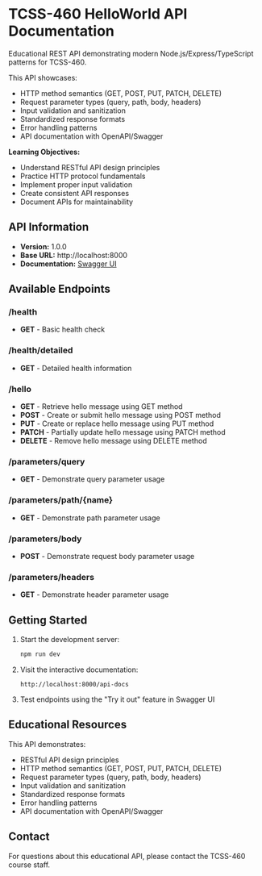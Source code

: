 # TCSS-460 HelloWorld API Documentation


Educational REST API demonstrating modern Node.js/Express/TypeScript patterns for TCSS-460.

This API showcases:
- HTTP method semantics (GET, POST, PUT, PATCH, DELETE)
- Request parameter types (query, path, body, headers)
- Input validation and sanitization
- Standardized response formats
- Error handling patterns
- API documentation with OpenAPI/Swagger

**Learning Objectives:**
- Understand RESTful API design principles
- Practice HTTP protocol fundamentals
- Implement proper input validation
- Create consistent API responses
- Document APIs for maintainability
        

## API Information

- **Version:** 1.0.0
- **Base URL:** http://localhost:8000
- **Documentation:** [Swagger UI](/api-docs)

## Available Endpoints

### /health
- **GET** - Basic health check

### /health/detailed
- **GET** - Detailed health information

### /hello
- **GET** - Retrieve hello message using GET method
- **POST** - Create or submit hello message using POST method
- **PUT** - Create or replace hello message using PUT method
- **PATCH** - Partially update hello message using PATCH method
- **DELETE** - Remove hello message using DELETE method

### /parameters/query
- **GET** - Demonstrate query parameter usage

### /parameters/path/{name}
- **GET** - Demonstrate path parameter usage

### /parameters/body
- **POST** - Demonstrate request body parameter usage

### /parameters/headers
- **GET** - Demonstrate header parameter usage

## Getting Started

1. Start the development server:
   ```bash
   npm run dev
   ```

2. Visit the interactive documentation:
   ```
   http://localhost:8000/api-docs
   ```

3. Test endpoints using the "Try it out" feature in Swagger UI

## Educational Resources

This API demonstrates:
- RESTful API design principles
- HTTP method semantics (GET, POST, PUT, PATCH, DELETE)
- Request parameter types (query, path, body, headers)
- Input validation and sanitization
- Standardized response formats
- Error handling patterns
- API documentation with OpenAPI/Swagger

## Contact

For questions about this educational API, please contact the TCSS-460 course staff.
